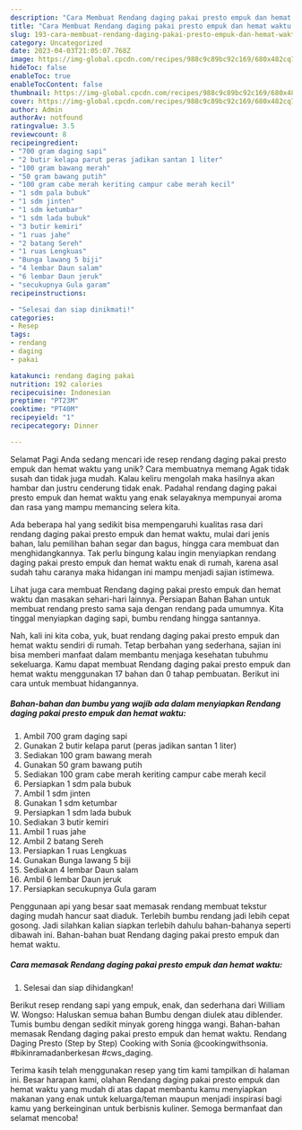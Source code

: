 ```yaml
---
description: "Cara Membuat Rendang daging pakai presto empuk dan hemat waktu yang Lezat Sekali"
title: "Cara Membuat Rendang daging pakai presto empuk dan hemat waktu yang Lezat Sekali"
slug: 193-cara-membuat-rendang-daging-pakai-presto-empuk-dan-hemat-waktu-yang-lezat-sekali
category: Uncategorized
date: 2023-04-03T21:05:07.768Z
image: https://img-global.cpcdn.com/recipes/988c9c89bc92c169/680x482cq70/rendang-daging-pakai-presto-empuk-dan-hemat-waktu-foto-resep-utama.jpg
hideToc: false
enableToc: true
enableTocContent: false
thumbnail: https://img-global.cpcdn.com/recipes/988c9c89bc92c169/680x482cq70/rendang-daging-pakai-presto-empuk-dan-hemat-waktu-foto-resep-utama.jpg
cover: https://img-global.cpcdn.com/recipes/988c9c89bc92c169/680x482cq70/rendang-daging-pakai-presto-empuk-dan-hemat-waktu-foto-resep-utama.jpg
author: Admin
authorAv: notfound
ratingvalue: 3.5
reviewcount: 8
recipeingredient:
- "700 gram daging sapi"
- "2 butir kelapa parut peras jadikan santan 1 liter"
- "100 gram bawang merah"
- "50 gram bawang putih"
- "100 gram cabe merah keriting campur cabe merah kecil"
- "1 sdm pala bubuk"
- "1 sdm jinten"
- "1 sdm ketumbar"
- "1 sdm lada bubuk"
- "3 butir kemiri"
- "1 ruas jahe"
- "2 batang Sereh"
- "1 ruas Lengkuas"
- "Bunga lawang 5 biji"
- "4 lembar Daun salam"
- "6 lembar Daun jeruk"
- "secukupnya Gula garam"
recipeinstructions:

- "Selesai dan siap dinikmati!"
categories:
- Resep
tags:
- rendang
- daging
- pakai

katakunci: rendang daging pakai 
nutrition: 192 calories
recipecuisine: Indonesian
preptime: "PT23M"
cooktime: "PT40M"
recipeyield: "1"
recipecategory: Dinner

---
```



Selamat Pagi Anda sedang mencari ide resep rendang daging pakai presto empuk dan hemat waktu yang unik? Cara membuatnya memang Agak tidak susah dan tidak juga mudah. Kalau keliru mengolah maka hasilnya akan hambar dan justru cenderung tidak enak. Padahal rendang daging pakai presto empuk dan hemat waktu yang enak selayaknya mempunyai aroma dan rasa yang mampu memancing selera kita.


Ada beberapa hal yang sedikit bisa mempengaruhi kualitas rasa dari rendang daging pakai presto empuk dan hemat waktu, mulai dari jenis bahan, lalu pemilihan bahan segar dan bagus, hingga cara membuat dan menghidangkannya. Tak perlu bingung kalau ingin menyiapkan rendang daging pakai presto empuk dan hemat waktu enak di rumah, karena asal sudah tahu caranya maka hidangan ini mampu menjadi sajian istimewa.

Lihat juga cara membuat Rendang daging pakai presto empuk dan hemat waktu dan masakan sehari-hari lainnya. Persiapan Bahan Bahan untuk membuat rendang presto sama saja dengan rendang pada umumnya. Kita tinggal menyiapkan daging sapi, bumbu rendang hingga santannya.


Nah, kali ini kita coba, yuk, buat rendang daging pakai presto empuk dan hemat waktu sendiri di rumah. Tetap berbahan yang sederhana, sajian ini bisa memberi manfaat dalam membantu menjaga kesehatan tubuhmu sekeluarga. Kamu dapat membuat Rendang daging pakai presto empuk dan hemat waktu menggunakan 17 bahan dan 0 tahap pembuatan. Berikut ini cara untuk membuat hidangannya.

<!--inarticleads1-->

##### Bahan-bahan dan bumbu yang wajib ada dalam menyiapkan Rendang daging pakai presto empuk dan hemat waktu:

1. Ambil 700 gram daging sapi
1. Gunakan 2 butir kelapa parut (peras jadikan santan 1 liter)
1. Sediakan 100 gram bawang merah
1. Gunakan 50 gram bawang putih
1. Sediakan 100 gram cabe merah keriting campur cabe merah kecil
1. Persiapkan 1 sdm pala bubuk
1. Ambil 1 sdm jinten
1. Gunakan 1 sdm ketumbar
1. Persiapkan 1 sdm lada bubuk
1. Sediakan 3 butir kemiri
1. Ambil 1 ruas jahe
1. Ambil 2 batang Sereh
1. Persiapkan 1 ruas Lengkuas
1. Gunakan Bunga lawang 5 biji
1. Sediakan 4 lembar Daun salam
1. Ambil 6 lembar Daun jeruk
1. Persiapkan secukupnya Gula garam


Penggunaan api yang besar saat memasak rendang membuat tekstur daging mudah hancur saat diaduk. Terlebih bumbu rendang jadi lebih cepat gosong. Jadi silahkan kalian siapkan terlebih dahulu bahan-bahanya seperti dibawah ini. Bahan-bahan buat Rendang daging pakai presto empuk dan hemat waktu. 

<!--inarticleads2-->

##### Cara memasak Rendang daging pakai presto empuk dan hemat waktu:


1. Selesai dan siap dihidangkan!

Berikut resep rendang sapi yang empuk, enak, dan sederhana dari William W. Wongso: Haluskan semua bahan Bumbu dengan diulek atau diblender. Tumis bumbu dengan sedikit minyak goreng hingga wangi. Bahan-bahan memasak Rendang daging pakai presto empuk dan hemat waktu. Rendang Daging Presto (Step by Step) Cooking with Sonia @cookingwithsonia. #bikinramadanberkesan #cws_daging. 

Terima kasih telah menggunakan resep yang tim kami tampilkan di halaman ini. Besar harapan kami, olahan Rendang daging pakai presto empuk dan hemat waktu yang mudah di atas dapat membantu kamu menyiapkan makanan yang enak untuk keluarga/teman maupun menjadi inspirasi bagi kamu yang berkeinginan untuk berbisnis kuliner. Semoga bermanfaat dan selamat mencoba!
